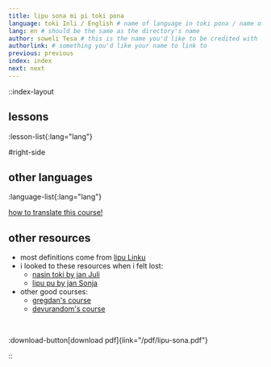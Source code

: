 ```yaml
---
title: lipu sona mi pi toki pona
language: toki Inli / English # name of language in toki pona / name of language in the language
lang: en # should be the same as the directory's name
author: soweli Tesa # this is the name you'd like to be credited with
authorlink: # something you'd like your name to link to
previous: previous
index: index
next: next
---
```


<!-- 
note for translators: feel free to change the file names! just make sure to keep the numbers at the start, so they show up in the right order. 
-->

::index-layout

## lessons
<!-- this will automatically generate the list of lessons -->
:lesson-list{:lang="lang"}

#right-side

## other languages
<!-- this will automatically generate the list of languages -->
:language-list{:lang="lang"}

<!-- you probably want to remove this link from your translation -->
[how to translate this course!](/en/translate) 

## other resources

- most definitions come from [lipu Linku](https://linku.la/)
- i looked to these resources when i felt lost:
  - [nasin toki by jan Juli](https://github.com/kilipan/nasin-toki)
  - [lipu pu by jan Sonja](https://tokipona.org/)
- other good courses:
  - [gregdan's course](https://mun.la/toki-pona/)
  - [devurandom's course](https://lipu-sona.pona.la/)

<br />

:download-button[download pdf]{link="/pdf/lipu-sona.pdf"}

::
